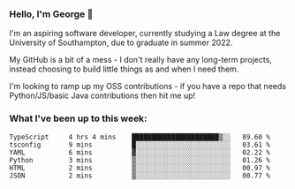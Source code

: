 ### Hello, I'm George 👋

I'm an aspiring software developer, currently studying a Law degree at the University of Southampton, due to graduate in summer 2022. 

My GitHub is a bit of a mess - I don't really have any long-term projects, instead choosing to build little things as and when I need them.

I'm looking to ramp up my OSS contributions - if you have a repo that needs Python/JS/basic Java contributions then hit me up!

<!--
**georgegebbett/georgegebbett** is a ✨ _special_ ✨ repository because its `README.md` (this file) appears on your GitHub profile.

Here are some ideas to get you started:

- 🔭 I’m currently working on ...
- 🌱 I’m currently learning ...
- 👯 I’m looking to collaborate on ...
- 🤔 I’m looking for help with ...
- 💬 Ask me about ...
- 📫 How to reach me: ...
- 😄 Pronouns: ...
- ⚡ Fun fact: ...
-->

### What I've been up to this week:
<!--START_SECTION:waka-->

```text
TypeScript     4 hrs 4 mins    ██████████████████████▒░░   89.60 %
tsconfig       9 mins          █░░░░░░░░░░░░░░░░░░░░░░░░   03.61 %
YAML           6 mins          ▓░░░░░░░░░░░░░░░░░░░░░░░░   02.22 %
Python         3 mins          ▒░░░░░░░░░░░░░░░░░░░░░░░░   01.26 %
HTML           2 mins          ▒░░░░░░░░░░░░░░░░░░░░░░░░   00.97 %
JSON           2 mins          ▒░░░░░░░░░░░░░░░░░░░░░░░░   00.77 %
```

<!--END_SECTION:waka-->

